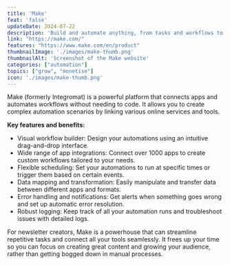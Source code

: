 ```yaml
---
title: 'Make'
feat: 'false'
updateDate: 2024-07-22
description: 'Build and automate anything, from tasks and workflows to apps and systems.'
link: "https://make.com/"
features: "https://www.make.com/en/product"
thumbnailImage: './images/make-thumb.png'
thumbnailAlt: 'Screenshot of the Make website'
categories: ["automation"]
topics: ["grow", "monetise"]
icon: './images/make-thumb.png'
---
```


Make (formerly Integromat) is a powerful platform that connects apps and automates workflows without needing to code. It allows you to create complex automation scenarios by linking various online services and tools.

<b>Key features and benefits:</b>

- Visual workflow builder: Design your automations using an intuitive drag-and-drop interface.
- Wide range of app integrations: Connect over 1000 apps to create custom workflows tailored to your needs.
- Flexible scheduling: Set your automations to run at specific times or trigger them based on certain events.
- Data mapping and transformation: Easily manipulate and transfer data between different apps and formats.
- Error handling and notifications: Get alerts when something goes wrong and set up automatic error resolution.
- Robust logging: Keep track of all your automation runs and troubleshoot issues with detailed logs.

For newsletter creators, Make is a powerhouse that can streamline repetitive tasks and connect all your tools seamlessly. It frees up your time so you can focus on creating great content and growing your audience, rather than getting bogged down in manual processes.
